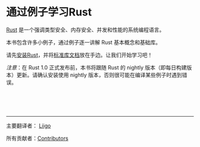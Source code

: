 # 通过例子学习Rust

[Rust](http://www.rust-lang.org/) 是一个强调类型安全、内存安全、并发和性能的系统编程语言。

本书包含许多小例子，通过例子逐一讲解 Rust 基本概念和基础库。

请先[安装Rust](http://www.rust-lang.org/install.html)，并将[标准库文档](http://doc.rust-lang.org/std/)放在手边。让我们开始学习吧！

*注意*：在 Rust 1.0 正式发布前，本书将跟随 Rust 的 nightly 版本（即每日构建版本）更新。请确认安装使用 nightly 版本，否则很可能在编译某些例子时遇到错误。

<p>　</p> <p>　</p>

<hr>

主要翻译者：
[Liigo](https://github.com/liigo)

所有贡献者：[Contributors](https://github.com/rustcc/rust-by-example/graphs/contributors)
